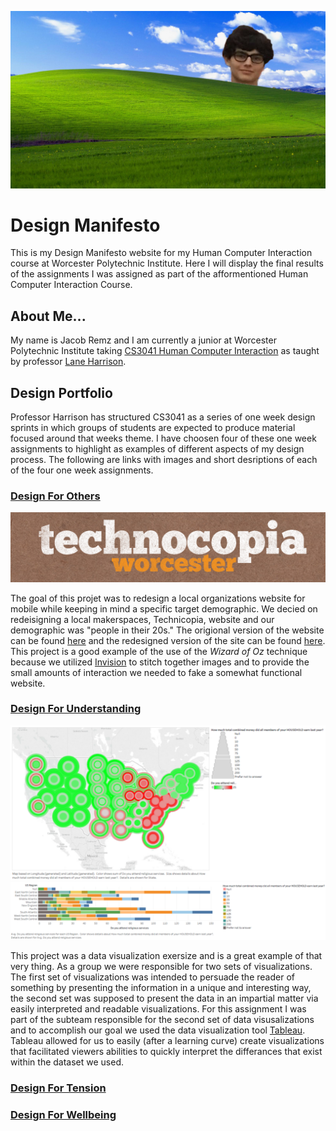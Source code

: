 ![Image](JacobHills.jpg)

# Design Manifesto
This is my Design Manifesto website for my Human Computer Interaction course at Worcester Polytechnic Institute.
Here I will display the final results of the assignments I was assigned as part of the afformentioned Human Computer Interaction Course.

## About Me...
My name is Jacob Remz and I am currently a junior at Worcester Polytechnic Institute taking [CS3041 Human Computer Interaction](https://cs3041-18d.github.io/) as taught by professor [Lane Harrison](https://web.cs.wpi.edu/~ltharrison/).

## Design Portfolio
Professor Harrison has structured CS3041 as a series of one week design sprints in which groups of students are expected to produce material focused around that weeks theme. I have choosen four of these one week assignments to highlight as examples of different aspects of my design process. The following are links with images and short desriptions of each of the four one week assignments.

### [Design For Others](https://medium.com/@john3r8amaral/design-for-others-3dfa42f7211c)
![Image](technicopia.png) 



The goal of this projet was to redesign a local organizations website for mobile while keeping in mind a specific target demographic. We decied on redeisigning a local makerspaces, Technicopia, website and our demographic was "people in their 20s." The origional version of the website can be found [here](http://technocopia.org/) and the redesigned version of the site can be found [here](https://projects.invisionapp.com/share/QFGHPYV2ZK5). This project is a good example of the use of the *Wizard of Oz* technique because we utilized [Invision](https://www.invisionapp.com/) to stitch together images and to provide the small amounts of interaction we needed to fake a somewhat functional website. 

### [Design For Understanding](https://medium.com/@mariana0pachon/religiousness-and-income-of-us-regions-327de34debbd)
![Image](0_KugvdHhuEehGU5nS_.png)
![Image](0_fKq1yXIjasyuY0-j_.png)

This project was a data visualization exersize and is a great example of that very thing. As a group we were responsible for two sets of visualizations. The first set of visualizations was intended to persuade the reader of something by presenting the information in a unique and interesting way, the second set was supposed to present the data in an impartial matter via easily interpreted and readable visualizations. For this assignment I was part of the subteam responsible for the second set of data visusalizations and to accomplish our goal we used the data visualization tool [Tableau](https://www.tableau.com/). Tableau allowed for us to easily (after a learning curve) create visualizations that facilitated viewers abilities to quickly interpret the differances that exist within the dataset we used.

### [Design For Tension](https://medium.com/@michaelbosik/design-for-tension-group-13-e49fcef641b2)
### [Design For Wellbeing](https://medium.com/@pawandodani/design-for-wellbeing-163aeea0f2ff)
